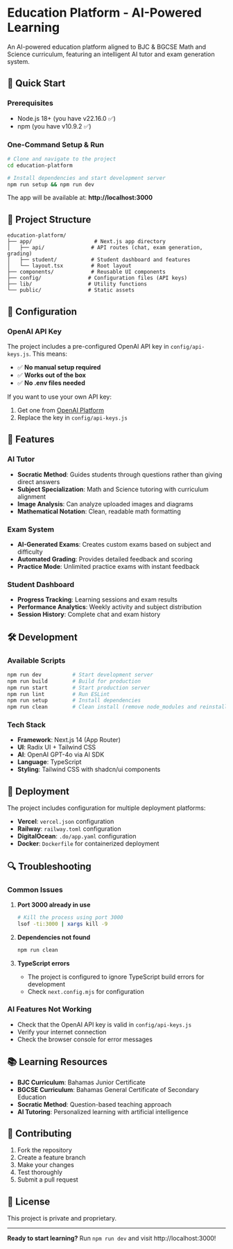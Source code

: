 # Education Platform - AI-Powered Learning

An AI-powered education platform aligned to BJC & BGCSE Math and Science curriculum, featuring an intelligent AI tutor and exam generation system.

## 🚀 Quick Start

### Prerequisites
- Node.js 18+ (you have v22.16.0 ✅)
- npm (you have v10.9.2 ✅)

### One-Command Setup & Run

```bash
# Clone and navigate to the project
cd education-platform

# Install dependencies and start development server
npm run setup && npm run dev
```

The app will be available at: **http://localhost:3000**

## 📁 Project Structure

```
education-platform/
├── app/                    # Next.js app directory
│   ├── api/               # API routes (chat, exam generation, grading)
│   ├── student/           # Student dashboard and features
│   └── layout.tsx         # Root layout
├── components/            # Reusable UI components
├── config/               # Configuration files (API keys)
├── lib/                  # Utility functions
└── public/               # Static assets
```

## 🔧 Configuration

### OpenAI API Key
The project includes a pre-configured OpenAI API key in `config/api-keys.js`. This means:
- ✅ **No manual setup required**
- ✅ **Works out of the box**
- ✅ **No .env files needed**

If you want to use your own API key:
1. Get one from [OpenAI Platform](https://platform.openai.com/api-keys)
2. Replace the key in `config/api-keys.js`

## 🎯 Features

### AI Tutor
- **Socratic Method**: Guides students through questions rather than giving direct answers
- **Subject Specialization**: Math and Science tutoring with curriculum alignment
- **Image Analysis**: Can analyze uploaded images and diagrams
- **Mathematical Notation**: Clean, readable math formatting

### Exam System
- **AI-Generated Exams**: Creates custom exams based on subject and difficulty
- **Automated Grading**: Provides detailed feedback and scoring
- **Practice Mode**: Unlimited practice exams with instant feedback

### Student Dashboard
- **Progress Tracking**: Learning sessions and exam results
- **Performance Analytics**: Weekly activity and subject distribution
- **Session History**: Complete chat and exam history

## 🛠️ Development

### Available Scripts

```bash
npm run dev          # Start development server
npm run build        # Build for production
npm run start        # Start production server
npm run lint         # Run ESLint
npm run setup        # Install dependencies
npm run clean        # Clean install (remove node_modules and reinstall)
```

### Tech Stack
- **Framework**: Next.js 14 (App Router)
- **UI**: Radix UI + Tailwind CSS
- **AI**: OpenAI GPT-4o via AI SDK
- **Language**: TypeScript
- **Styling**: Tailwind CSS with shadcn/ui components

## 🚀 Deployment

The project includes configuration for multiple deployment platforms:

- **Vercel**: `vercel.json` configuration
- **Railway**: `railway.toml` configuration
- **DigitalOcean**: `.do/app.yaml` configuration
- **Docker**: `Dockerfile` for containerized deployment

## 🔍 Troubleshooting

### Common Issues

1. **Port 3000 already in use**
   ```bash
   # Kill the process using port 3000
   lsof -ti:3000 | xargs kill -9
   ```

2. **Dependencies not found**
   ```bash
   npm run clean
   ```

3. **TypeScript errors**
   - The project is configured to ignore TypeScript build errors for development
   - Check `next.config.mjs` for configuration

### AI Features Not Working
- Check that the OpenAI API key is valid in `config/api-keys.js`
- Verify your internet connection
- Check the browser console for error messages

## 📚 Learning Resources

- **BJC Curriculum**: Bahamas Junior Certificate
- **BGCSE Curriculum**: Bahamas General Certificate of Secondary Education
- **Socratic Method**: Question-based teaching approach
- **AI Tutoring**: Personalized learning with artificial intelligence

## 🤝 Contributing

1. Fork the repository
2. Create a feature branch
3. Make your changes
4. Test thoroughly
5. Submit a pull request

## 📄 License

This project is private and proprietary.

---

**Ready to start learning?** Run `npm run dev` and visit http://localhost:3000! 